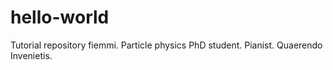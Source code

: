 # hello-world
Tutorial repository
fiemmi. Particle physics PhD student. Pianist. Quaerendo Invenietis.
